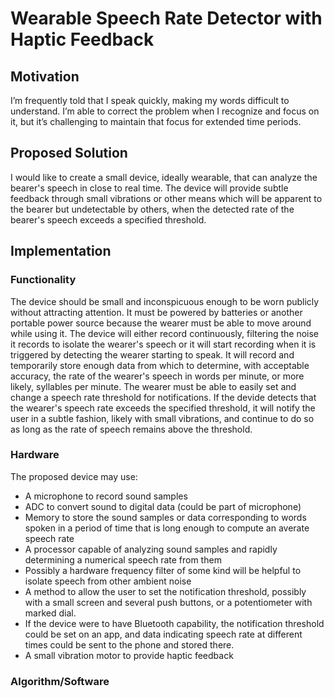 # Wearable Speech Rate Detector with Haptic Feedback

## Motivation 
I’m frequently told that I speak quickly, making my words difficult to understand. I’m able to correct the problem when I recognize and focus on it, but it’s challenging to maintain that focus for extended time periods.

## Proposed Solution 
I would like to create a small device, ideally wearable, that can analyze the bearer's speech in close to real time. The device will provide subtle feedback through small vibrations or other means which will be apparent to the bearer but undetectable by others, when the detected rate of the bearer's speech exceeds a specified threshold.

## Implementation

### Functionality
The device should be small and inconspicuous enough to be worn publicly without attracting attention. It must be powered by batteries or another portable power source because the wearer must be able to move around while using it. The device will either record continuously, filtering the noise it records to isolate the wearer's speech or it will start recording when it is triggered by detecting the wearer starting to speak. It will record and temporarily store enough data from which to determine, with acceptable accuracy, the rate of the wearer's speech in words per minute, or more likely, syllables per minute. The wearer must be able to easily set and change a speech rate threshold for notifications. If the devide detects that the wearer's speech rate exceeds the specified threshold, it will notify the user in a subtle fashion, likely with small vibrations, and continue to do so as long as the rate of speech remains above the threshold.

### Hardware
The proposed device may use:
- A microphone to record sound samples
- ADC to convert sound to digital data (could be part of microphone)
- Memory to store the sound samples or data corresponding to words spoken in a period of time that is long enough to compute an averate speech rate
- A processor capable of analyzing sound samples and rapidly determining a numerical speech rate from them
- Possibly a hardware frequency filter of some kind will be helpful to isolate speech from other ambient noise
- A method to allow the user to set the notification threshold, possibly with a small screen and several push buttons, or a potentiometer with marked dial.
- If the device were to have Bluetooth capability, the notification threshold could be set on an app, and data indicating speech rate at different times could be sent to the phone and stored there. 
- A small vibration motor to provide haptic feedback

### Algorithm/Software

